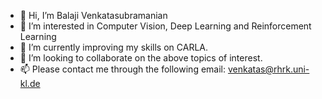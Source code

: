 - 👋 Hi, I’m Balaji Venkatasubramanian
- 👀 I’m interested in Computer Vision, Deep Learning and Reinforcement Learning
- 🌱 I’m currently improving my skills on CARLA.
- 💞️ I’m looking to collaborate on the above topics of interest.
- 📫 Please contact me through the following email: venkatas@rhrk.uni-kl.de

<!---
balaji36918/balaji36918 is a ✨ special ✨ repository because its `README.md` (this file) appears on your GitHub profile.
You can click the Preview link to take a look at your changes.
--->
